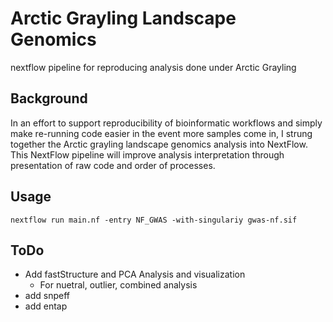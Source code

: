 # Arctic Grayling Landscape Genomics

nextflow pipeline for reproducing analysis done under Arctic Grayling

## Background

In an effort to support reproducibility of bioinformatic workflows and simply make re-running code easier in the event more samples come in, 
I strung together the Arctic grayling landscape genomics analysis into NextFlow. This NextFlow pipeline will improve 
analysis interpretation through presentation of raw code and order of processes. 

## Usage

`nextflow run main.nf -entry NF_GWAS -with-singulariy gwas-nf.sif`

## ToDo
* Add fastStructure and PCA Analysis and visualization
	* For nuetral, outlier, combined analysis
* add snpeff 
* add entap 
